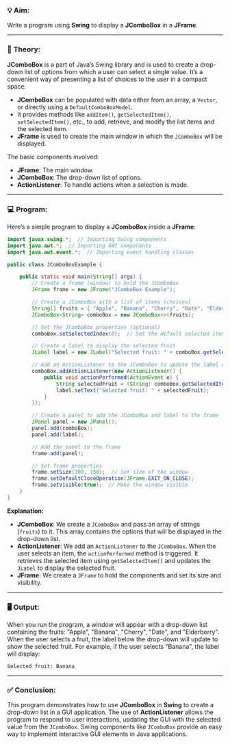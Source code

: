 ### 💡 **Aim:**
Write a program using **Swing** to display a **JComboBox** in a **JFrame**.

---

### 📘 **Theory:**

**JComboBox** is a part of Java’s Swing library and is used to create a drop-down list of options from which a user can select a single value. It’s a convenient way of presenting a list of choices to the user in a compact space.

- **JComboBox** can be populated with data either from an array, a `Vector`, or directly using a `DefaultComboBoxModel`.
- It provides methods like `addItem()`, `getSelectedItem()`, `setSelectedItem()`, etc., to add, retrieve, and modify the list items and the selected item.
- **JFrame** is used to create the main window in which the `JComboBox` will be displayed.

The basic components involved:
- **JFrame**: The main window.
- **JComboBox**: The drop-down list of options.
- **ActionListener**: To handle actions when a selection is made.

---

### 💻 **Program:**

Here’s a simple program to display a **JComboBox** inside a **JFrame**:

```java
import javax.swing.*;  // Importing Swing components
import java.awt.*;  // Importing AWT components
import java.awt.event.*;  // Importing event handling classes

public class JComboBoxExample {

    public static void main(String[] args) {
        // Create a frame (window) to hold the JComboBox
        JFrame frame = new JFrame("JComboBox Example");

        // Create a JComboBox with a list of items (choices)
        String[] fruits = { "Apple", "Banana", "Cherry", "Date", "Elderberry" };
        JComboBox<String> comboBox = new JComboBox<>(fruits);

        // Set the JComboBox properties (optional)
        comboBox.setSelectedIndex(0);  // Set the default selected item (Apple)

        // Create a label to display the selected fruit
        JLabel label = new JLabel("Selected fruit: " + comboBox.getSelectedItem());

        // Add an ActionListener to the JComboBox to update the label when the user selects a fruit
        comboBox.addActionListener(new ActionListener() {
            public void actionPerformed(ActionEvent e) {
                String selectedFruit = (String) comboBox.getSelectedItem();
                label.setText("Selected fruit: " + selectedFruit);
            }
        });

        // Create a panel to add the JComboBox and label to the frame
        JPanel panel = new JPanel();
        panel.add(comboBox);
        panel.add(label);

        // Add the panel to the frame
        frame.add(panel);

        // Set frame properties
        frame.setSize(300, 150);  // Set size of the window
        frame.setDefaultCloseOperation(JFrame.EXIT_ON_CLOSE);
        frame.setVisible(true);  // Make the window visible
    }
}
```

**Explanation:**
- **JComboBox**: We create a `JComboBox` and pass an array of strings (`fruits`) to it. This array contains the options that will be displayed in the drop-down list.
- **ActionListener**: We add an `ActionListener` to the `JComboBox`. When the user selects an item, the `actionPerformed` method is triggered. It retrieves the selected item using `getSelectedItem()` and updates the `JLabel` to display the selected fruit.
- **JFrame**: We create a `JFrame` to hold the components and set its size and visibility.

---

### 🖥️ **Output:**

When you run the program, a window will appear with a drop-down list containing the fruits: "Apple", "Banana", "Cherry", "Date", and "Elderberry". When the user selects a fruit, the label below the drop-down will update to show the selected fruit. For example, if the user selects "Banana", the label will display:

```
Selected fruit: Banana
```

---

### ✅ **Conclusion:**

This program demonstrates how to use **JComboBox** in **Swing** to create a drop-down list in a GUI application. The use of **ActionListener** allows the program to respond to user interactions, updating the GUI with the selected value from the `JComboBox`. Swing components like `JComboBox` provide an easy way to implement interactive GUI elements in Java applications.
